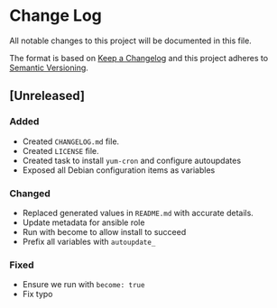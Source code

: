 # Change Log
All notable changes to this project will be documented in this file.

The format is based on [Keep a Changelog](http://keepachangelog.com/)
and this project adheres to [Semantic Versioning](http://semver.org/).

## [Unreleased]
### Added
- Created `CHANGELOG.md` file.
- Created `LICENSE` file.
- Created task to install `yum-cron` and configure autoupdates
- Exposed all Debian configuration items as variables

### Changed
- Replaced generated values in `README.md` with accurate details.
- Update metadata for ansible role
- Run with become to allow install to succeed
- Prefix all variables with `autoupdate_`

### Fixed
- Ensure we run with `become: true`
- Fix typo

